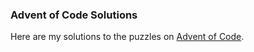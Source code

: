 ### Advent of Code Solutions

Here are my solutions to the puzzles on [Advent of Code](https://www.adventofcode.org).
